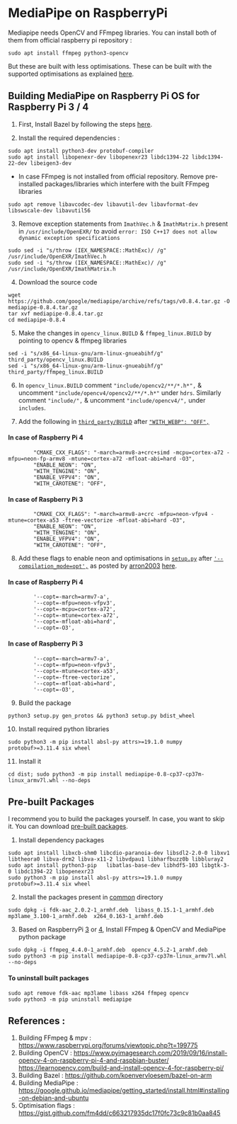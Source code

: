 # MediaPipe on RaspberryPi

Mediapipe needs OpenCV and FFmpeg libraries. You can install both of them from official raspberry pi repository :
```
sudo apt install ffmpeg python3-opencv
```
But these are built with less optimisations. These can be built with the supported optimisations as explained [here](https://github.com/superuser789/MediaPipe-on-RaspberryPi/blob/main/BuildingFFMPEG%26OpenCV.md).



## Building MediaPipe on Raspberry Pi OS for Raspberry Pi 3 / 4

1. First, Install Bazel by following the steps [here](https://github.com/koenvervloesem/bazel-on-arm).

2. Install the required dependencies :
```
sudo apt install python3-dev protobuf-compiler
sudo apt install libopenexr-dev libopenexr23 libdc1394-22 libdc1394-22-dev libeigen3-dev
```
 * In case FFmpeg is not installed from official repository. Remove pre-installed packages/libraries which interfere with the built FFmpeg libraries
```
sudo apt remove libavcodec-dev libavutil-dev libavformat-dev libswscale-dev libavutil56
```

3. Remove exception statements from  `ImathVec.h` & `ImathMatrix.h` present in `/usr/include/OpenEXR/` to avoid `error: ISO C++17 does not allow dynamic exception specifications`
```
sudo sed -i "s/throw (IEX_NAMESPACE::MathExc)/ /g" /usr/include/OpenEXR/ImathVec.h
sudo sed -i "s/throw (IEX_NAMESPACE::MathExc)/ /g" /usr/include/OpenEXR/ImathMatrix.h
```
4. Download the source code
```
wget https://github.com/google/mediapipe/archive/refs/tags/v0.8.4.tar.gz -O mediapipe-0.8.4.tar.gz
tar xvf mediapipe-0.8.4.tar.gz
cd mediapipe-0.8.4
```

5. Make the changes in `opencv_linux.BUILD` & `ffmpeg_linux.BUILD` by pointing to opencv & ffmpeg libraries
```
sed -i "s/x86_64-linux-gnu/arm-linux-gnueabihf/g" third_party/opencv_linux.BUILD
sed -i "s/x86_64-linux-gnu/arm-linux-gnueabihf/g" third_party/ffmpeg_linux.BUILD
```

6. In `opencv_linux.BUILD` comment `"include/opencv2/**/*.h*",` & uncomment `"include/opencv4/opencv2/**/*.h*"` under `hdrs`.  Similarly comment `"include/",` & uncomment `"include/opencv4/",` under `includes`. 

7. Add the following in [`third_party/BUILD`](https://github.com/google/mediapipe/blob/master/third_party/BUILD) after [`"WITH_WEBP": "OFF",`](https://github.com/google/mediapipe/blob/master/third_party/BUILD#L115)
#### In case of Raspberry Pi 4
```
        "CMAKE_CXX_FLAGS": "-march=armv8-a+crc+simd -mcpu=cortex-a72 -mfpu=neon-fp-armv8 -mtune=cortex-a72 -mfloat-abi=hard -O3",
        "ENABLE_NEON": "ON",
        "WITH_TENGINE": "ON",
        "ENABLE_VFPV4": "ON",
        "WITH_CAROTENE": "OFF",
```

#### In case of Raspberry Pi 3
```
        "CMAKE_CXX_FLAGS": "-march=armv8-a+crc -mfpu=neon-vfpv4 -mtune=cortex-a53 -ftree-vectorize -mfloat-abi=hard -O3",
        "ENABLE_NEON": "ON",
        "WITH_TENGINE": "ON",
        "ENABLE_VFPV4": "ON",
        "WITH_CAROTENE": "OFF",
```
8. Add these flags to enable neon and optimisations in [`setup.py`](https://github.com/google/mediapipe/blob/master/setup.py) after [`'--compilation_mode=opt',`](https://github.com/google/mediapipe/blob/master/setup.py#L242) as posted by [arron2003]( https://github.com/arron2003) [here](https://github.com/google/mediapipe/issues/1629#issuecomment-814599336).
#### In case of Raspberry Pi 4
```
        '--copt=-march=armv7-a',
        '--copt=-mfpu=neon-vfpv3',
        '--copt=-mcpu=cortex-a72',
        '--copt=-mtune=cortex-a72',
        '--copt=-mfloat-abi=hard',
        '--copt=-O3',
```
#### In case of Raspberry Pi 3
```
        '--copt=-march=armv7-a',
        '--copt=-mfpu=neon-vfpv3',
        '--copt=-mtune=cortex-a53',
        '--copt=-ftree-vectorize',
        '--copt=-mfloat-abi=hard',
        '--copt=-O3',
```

9. Build the package
```
python3 setup.py gen_protos && python3 setup.py bdist_wheel
```
10. Install required python libraries
```
sudo python3 -m pip install absl-py attrs>=19.1.0 numpy protobuf>=3.11.4 six wheel
```
11. Install it
```
cd dist; sudo python3 -m pip install mediapipe-0.8-cp37-cp37m-linux_armv7l.whl --no-deps
```

## Pre-built Packages
I recommend you to build the packages yourself.
In case, you want to skip it. You can download [pre-built packages](https://github.com/superuser789/MediaPipe-on-RaspberryPi).
1. Install dependency packages 
```
sudo apt install libxcb-shm0 libcdio-paranoia-dev libsdl2-2.0-0 libxv1  libtheora0 libva-drm2 libva-x11-2 libvdpau1 libharfbuzz0b libbluray2
sudo apt install python3-pip   libatlas-base-dev libhdf5-103 libgtk-3-0 libdc1394-22 libopenexr23
sudo python3 -m pip install absl-py attrs>=19.1.0 numpy protobuf>=3.11.4 six wheel
```
2. Install the packages present in [common](https://github.com/superuser789/MediaPipe-on-RaspberryPi/tree/main/common) directory
```
sudo dpkg -i fdk-aac_2.0.2-1_armhf.deb  libass_0.15.1-1_armhf.deb  mp3lame_3.100-1_armhf.deb  x264_0.163-1_armhf.deb
```
3. Based on RaspberryPi [3](https://github.com/superuser789/MediaPipe-on-RaspberryPi/tree/main/RPi%203) or [4](https://github.com/superuser789/MediaPipe-on-RaspberryPi/tree/main/RPi%204), Install FFmpeg & OpenCV and MediaPipe python package
```
sudo dpkg -i ffmpeg_4.4.0-1_armhf.deb  opencv_4.5.2-1_armhf.deb
sudo python3 -m pip install mediapipe-0.8-cp37-cp37m-linux_armv7l.whl  --no-deps
```
#### To uninstall built packages
```
sudo apt remove fdk-aac mp3lame libass x264 ffmpeg opencv
sudo python3 -m pip uninstall mediapipe
```



## References :

1. Building FFmpeg & mpv : https://www.raspberrypi.org/forums/viewtopic.php?t=199775
2. Building OpenCV : https://www.pyimagesearch.com/2019/09/16/install-opencv-4-on-raspberry-pi-4-and-raspbian-buster/  https://learnopencv.com/build-and-install-opencv-4-for-raspberry-pi/
4. Building Bazel : https://github.com/koenvervloesem/bazel-on-arm
5. Building MediaPipe : https://google.github.io/mediapipe/getting_started/install.html#installing-on-debian-and-ubuntu
6. Optimisation flags : https://gist.github.com/fm4dd/c663217935dc17f0fc73c9c81b0aa845
#
